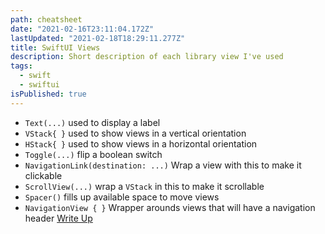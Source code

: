 ```yaml
---
path: cheatsheet
date: "2021-02-16T23:11:04.172Z"
lastUpdated: "2021-02-18T18:29:11.277Z"
title: SwiftUI Views
description: Short description of each library view I've used
tags:
  - swift
  - swiftui
isPublished: true
---
```


- `Text(...)` used to display a label
- `VStack{ }` used to show views in a vertical orientation
- `HStack{ }` used to show views in a horizontal orientation
- `Toggle(...)` flip a boolean switch
- `NavigationLink(destination: ...)` Wrap a view with this to make it clickable
- `ScrollView(...)` wrap a `VStack` in this to make it scrollable
- `Spacer()` fills up available space to move views
- `NavigationView { }` Wrapper arounds views that will have a navigation header [Write Up](https://marcusmth.com/navigationview-in-swiftui)
